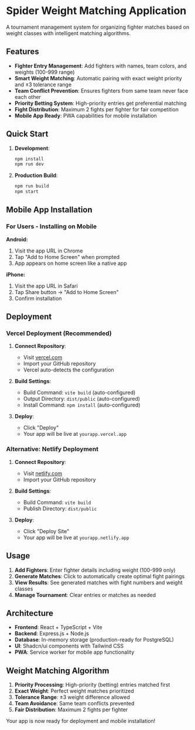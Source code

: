 # Spider Weight Matching Application

A tournament management system for organizing fighter matches based on weight classes with intelligent matching algorithms.

## Features

- **Fighter Entry Management**: Add fighters with names, team colors, and weights (100-999 range)
- **Smart Weight Matching**: Automatic pairing with exact weight priority and ±3 tolerance range
- **Team Conflict Prevention**: Ensures fighters from same team never face each other
- **Priority Betting System**: High-priority entries get preferential matching
- **Fight Distribution**: Maximum 2 fights per fighter for fair competition
- **Mobile App Ready**: PWA capabilities for mobile installation

## Quick Start

1. **Development**:
   ```bash
   npm install
   npm run dev
   ```

2. **Production Build**:
   ```bash
   npm run build
   npm start
   ```

## Mobile App Installation

### For Users - Installing on Mobile

**Android:**
1. Visit the app URL in Chrome
2. Tap "Add to Home Screen" when prompted
3. App appears on home screen like a native app

**iPhone:**
1. Visit the app URL in Safari
2. Tap Share button → "Add to Home Screen"
3. Confirm installation

## Deployment

### Vercel Deployment (Recommended)

1. **Connect Repository**:
   - Visit [vercel.com](https://vercel.com)
   - Import your GitHub repository
   - Vercel auto-detects the configuration

2. **Build Settings**:
   - Build Command: `vite build` (auto-configured)
   - Output Directory: `dist/public` (auto-configured)
   - Install Command: `npm install` (auto-configured)

3. **Deploy**:
   - Click "Deploy"
   - Your app will be live at `yourapp.vercel.app`

### Alternative: Netlify Deployment

1. **Connect Repository**:
   - Visit [netlify.com](https://netlify.com)
   - Import your GitHub repository

2. **Build Settings**:
   - Build Command: `vite build`
   - Publish Directory: `dist/public`

3. **Deploy**:
   - Click "Deploy Site"
   - Your app will be live at `yourapp.netlify.app`

## Usage

1. **Add Fighters**: Enter fighter details including weight (100-999 only)
2. **Generate Matches**: Click to automatically create optimal fight pairings
3. **View Results**: See generated matches with fight numbers and weight classes
4. **Manage Tournament**: Clear entries or matches as needed

## Architecture

- **Frontend**: React + TypeScript + Vite
- **Backend**: Express.js + Node.js
- **Database**: In-memory storage (production-ready for PostgreSQL)
- **UI**: Shadcn/ui components with Tailwind CSS
- **PWA**: Service worker for mobile app functionality

## Weight Matching Algorithm

1. **Priority Processing**: High-priority (betting) entries matched first
2. **Exact Weight**: Perfect weight matches prioritized
3. **Tolerance Range**: ±3 weight difference allowed
4. **Team Avoidance**: Same team conflicts prevented
5. **Fair Distribution**: Maximum 2 fights per fighter

Your app is now ready for deployment and mobile installation!
